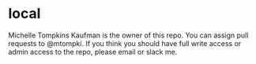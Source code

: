 # local

Michelle Tompkins Kaufman is the owner of this repo. You can assign pull requests to @mtompki. If you think you should have full write access or admin access to the repo, please email or slack me.
